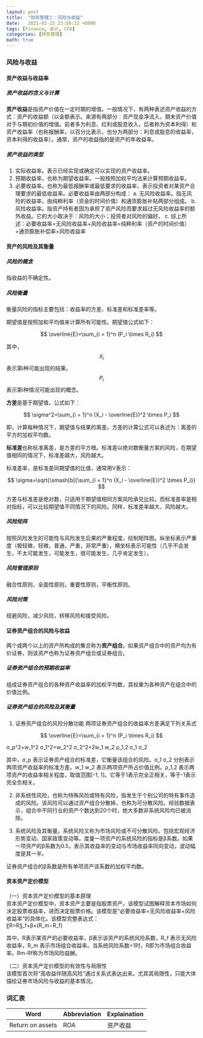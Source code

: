 ```yaml
---
layout: post
title:  "财务管理二：风险与收益"
date:   2021-02-15 23:56:22 +0800
tags: [Finance, 会计, CFA]
categories: [财务管理]
math: true
---
```


### 风险与收益

#### 资产收益与收益率

##### 资产收益的含义与计算

**资产收益**是指资产价值在一定时期的增值。一般情况下，有两种表述资产收益的方式：资产的收益额（以金额表示。来源有两部分：资产现金净流入，期末资产价值对于与期初价值的增值。前者多为利息、红利或股息收入，后者称为资本利得）和资产收益率（也称报酬率，以百分比表示，也分为两部分：利息或股息的收益率，资本利得的收益率）。通常，资产的收益指的是资产的年收益率。


##### 资产收益的类型

1. 实际收益率。表示已经实现或确定可以实现的资产收益率。
2. 预期收益率，也称为期望收益率。一般按照加权平均法来计算预期收益率。
3. 必要收益率。也称为最低报酬率或最低要求的收益率，表示投资者对某资产合理要求的最低收益率。必要收益率由两部分构成：
    a. 无风险收益率。指无风险的收益率，由纯粹利率（资金的时间价值）和通货膨胀补贴两部分组成。
	b. 风险收益率。指资产持有者因为承担了资产风险而要求超过无风险收益率的额外收益。它的大小取决于：风险的大小；投资者对风险的偏好。
	c. 综上所述：必要收益率=无风险收益率+风险收益率=纯粹利率（资产的时间价值）+通货膨胀补偿率+风险收益率


#### 资产的风险及其衡量

##### 风险的概念

指收益的不确定性。   

##### 风险衡量

衡量风险的指标主要包括：收益率的方差、标准差和标准差率等。   

期望值是按照加和平均值来计算所有可能性。期望值公式如下：   

<span> $$ \overline{E}=\sum_{i = 1}^n (P_i \times R_i)   $$ </span>    


其中，<span> $$ X_i $$ </span> 表示第i种可能出现的结果。<span> $$ P_i $$ </span>表示第i种情况可能出现的概念。   


**方差**是基于期望值，公式如下：    

<span> $$ \sigma^2=\sum_{i = 1}^n (X_i - \overline{E})^2 \times P_i $$ </span>    


即，计算每种情况下，期望值与结果的离差。方差的计算公式可以表述为：离差的平方的加权平均数。   

**标准差**也称标准离差，是方差的平方根。标准差以绝对数衡量方案的风险，在期望值相同的情况下，标准差越大，风险越大。   

标准差率，是标准差同期望值的比值，通常用V表示：     

<span> $$ \sigma=\sqrt{\smash[b]{\sum_{i = 1}^n (X_i - \overline{E})^2 \times P_i}}  $$ </span>    


方差与标准差是绝对数，只适用于期望值相同方案风险承兑比较。而标准差率是相对指标，可以比较期望值不同情况下的风险。同样，标准差率越大，风险越大。   

##### 风险矩阵

按照风险发生的可能性与风险发生后果的严重程度，绘制矩阵图。纵坐标表示严重度（极轻微，轻微，普通，严重，非常严重），横坐标表示可能性（几乎不会发生，不太可能发生，可能发生，很可能发生，几乎肯定发生）。    

##### 风险管理原则

融合性原则，全面性原则，重要性原则，平衡性原则。    

##### 风险对策

规避风险，减少风险，转移风险和接受风险。


#### 证券资产组合的风险与收益


两个或两个以上的资产所构成的集合称为**资产组合**。如果资产组合中的资产均为有价证券，则该资产也称为证券资产组合或证券组合。   

##### 证券资产组合的预期收益率

组成证券资产组合的各种资产收益率的加权平均数，其权重为各种资产在组合中的价值比例。   

##### 证券资产组合的风险及其衡量    


1. 证券资产组合的风险分散功能
两项证券资产组合的收益率方差满足下列关系式   

<span> $$ \overline{E}=\sum_{i = 1}^n (P_i \times R_i)   $$ </span> 

σ_p^2=w_1^2 σ_1^2+w_2^2 σ_2^2+2w_1 w_2 ρ_1,2 σ_1 σ_2

其中，σ_p 表示证券资产组合的标准差，它衡量该组合的风险。σ_1 σ_2 分别表示两项资产收益率的标准方差。w_1 w_2 表示两项资产所占价值比例。ρ_1,2 表示两项资产的收益率相关程度，取值范围[-1, 1]。它等于1表示完全正相关，等于-1表示完全负相关。

2. 非系统性风险，也称为特殊风险或特有风险，指发生于个别公司的特有事件造成的风险。该风险可以通过资产组合分散掉，也称为可分散风险。经验数据表示，组合中不同行业的资产个数达到20个时，绝大多数非系统风险均已被消除。

3. 系统风险及其衡量。系统风险又称为市场风险或不可分散风险。包括宏观经济形势变动、国家政策变动等。度量一项资产的系统风险的指标是β系数。如果一项资产的β系数为0.5，表示其收益率的变动与市场收益率同向变动，波动幅度是其一半。

证券资产组合的β系数是所有单项资产该系数的加权平均数。

#### 资本资产定价模型

（一）资本资产定价模型的基本原理   
资本资产定价模型中，资本资产主要是指股票资产。该模型试图解释资本市场如何决定股票收益率，进而决定股票价格。该模型是“必要收益率=无风险收益率+风险收益率”的具体化。该模型完整表达式：    
〖R=R〗_f+β×(R_m−R_f)   

其中，R表示某资产的必要收益率，β表示该资产的系统风险系数，R_f 表示无风险收益率，R_m 表示市场组合收益率。当系统风险系数=1时，R即为市场组合收益率。Rm-Rf称为市场风险益酬。   

（二）资本资产定价模型的有效性与局限性    
该模型首次将“高收益伴随高风险”通过关系式表达出来。尤其其局限性，只能大体描绘证券市场风险与收益的基本情况。

### 词汇表


|Word|Abbreviation|Explaination|
|--|--|--|
|Return on assets|ROA|资产收益|


